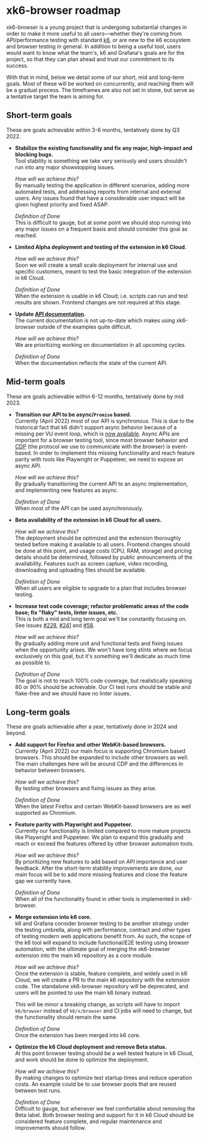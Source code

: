 xk6-browser roadmap
===================

xk6-browser is a young project that is undergoing substantial changes in order to make it more useful to all users&mdash;whether they're coming from API/performance testing with standard [k6](https://k6.io/), or are new to the k6 ecosystem and browser testing in general. In addition to being a useful tool, users would want to know what the team's, k6 and Grafana's goals are for the project, so that they can plan ahead and trust our commitment to its success.

With that in mind, below we detail some of our short, mid and long-term goals. Most of these will be worked on concurrently, and reaching them will be a gradual process. The timeframes are also not set in stone, but serve as a tentative target the team is aiming for.


Short-term goals
----------------

These are goals achievable within 3-6 months, tentatively done by Q3 2022.

- **Stabilize the existing functionality and fix any major, high-impact and blocking bugs.**<br>
  Tool stability is something we take very seriously and users shouldn't run into any major showstopping issues.

  *How will we achieve this?*<br>
  By manually testing the application in different scenarios, adding more automated tests, and addressing reports from internal and external users.
  Any issues found that have a considerable user impact will be given highest priority and fixed ASAP.

  *Definition of Done*<br>
  This is difficult to gauge, but at some point we should stop running into any major issues on a frequent basis and should consider this goal as reached.


- **Limited Alpha deployment and testing of the extension in k6 Cloud.**<br>

  *How will we achieve this?*<br>
  Soon we will create a small scale deployment for internal use and specific customers, meant to test the basic integration of the extension in k6 Cloud.

  *Definition of Done*<br>
  When the extension is usable in k6 Cloud; i.e. scripts can run and test results are shown. Frontend changes are not required at this stage.


- **Update [API documentation](https://k6.io/docs/javascript-api/xk6-browser/).**<br>
  The current documentation is not up-to-date which makes using xk6-browser outside of the examples quite difficult.

  *How will we achieve this?*<br>
  We are prioritizing working on documentation in all upcoming cycles.

  *Definition of Done*<br>
  When the documentation reflects the state of the current API.


Mid-term goals
--------------

These are goals achievable within 6-12 months, tentatively done by mid 2023.

- **Transition our API to be async/`Promise` based.**<br>
  Currently (April 2022) most of our API is synchronous. This is due to the historical fact that k6 didn't support async behavior because of a missing per VU event loop, which is [now available](https://github.com/grafana/k6/pull/2228).
  Async APIs are important for a browser testing tool, since most browser behavior and [CDP](https://chromedevtools.github.io/devtools-protocol/) (the protocol we use to communicate with the browser) is event-based. In order to implement this missing functionality and reach feature parity with tools like Playwright or Puppeteer, we need to expose an async API.

  *How will we achieve this?*<br>
  By gradually transitioning the current API to an async implementation, and implementing new features as async.

  *Definition of Done*<br>
  When most of the API can be used asynchronously.


- **Beta availability of the extension in k6 Cloud for all users.**<br>

  *How will we achieve this?*<br>
  The deployment should be optimized and the extension thoroughly tested before making it available to all users. Frontend changes should be done at this point, and usage costs (CPU, RAM, storage) and pricing details should be determined, followed by public announcements of the availability. Features such as screen capture, video recording, downloading and uploading files should be available.

  *Definition of Done*<br>
  When all users are eligible to upgrade to a plan that includes browser testing.


- **Increase test code coverage; refactor problematic areas of the code base; fix "flaky" tests, linter issues, etc.**<br>
  This is both a mid and long term goal we'll be constantly focusing on. See issues [#228](https://github.com/grafana/xk6-browser/issues/228), [#241](https://github.com/grafana/xk6-browser/issues/241) and [#58](https://github.com/grafana/xk6-browser/issues/58).

  *How will we achieve this?*<br>
  By gradually adding more unit and functional tests and fixing issues when the opportunity arises. We won't have long stints where we focus exclusively on this goal, but it's something we'll dedicate as much time as possible to.

  *Definition of Done*<br>
  The goal is not to reach 100% code coverage, but realistically speaking 80 or 90% should be achievable. Our CI test runs should be stable and flake-free and we should have no linter issues.


Long-term goals
---------------

These are goals achievable after a year, tentatively done in 2024 and beyond.

- **Add support for Firefox and other WebKit-based browsers.**<br>
  Currently (April 2022) our main focus is supporting Chromium based browsers. This should be expanded to include other browsers as well. The main challenges here will be around CDP and the differences in behavior between browsers.

  *How will we achieve this?*<br>
  By testing other browsers and fixing issues as they arise.

  *Definition of Done*<br>
  When the latest Firefox and certain WebKit-based browsers are as well supported as Chromium.


- **Feature parity with Playwright and Puppeteer.**<br>
  Currently our functionality is limited compared to more mature projects like Playwright and Puppeteer. We plan to expand this gradually and reach or exceed the features offered by other browser automation tools.

  *How will we achieve this?*<br>
  By prioritizing new features to add based on API importance and user feedback. After the short-term stability improvements are done, our main focus will be to add more missing features and close the feature gap we currently have.

  *Definition of Done*<br>
  When all of the functionality found in other tools is implemented in xk6-browser.


- **Merge extension into k6 core.**<br>
  k6 and Grafana consider browser testing to be another strategy under the testing umbrella, along with performance, contract and other types of testing modern web applications benefit from. As such, the scope of the k6 tool will expand to include functional/E2E testing using browser automation, with the ultimate goal of merging the xk6-browser extension into the main k6 repository as a core module.

  *How will we achieve this?*<br>
  Once the extension is stable, feature complete, and widely used in k6 Cloud, we will create a PR to the main k6 repository with the extension code. The standalone xk6-browser repository will be deprecated, and users will be pointed to use the main k6 binary instead.

  This will be minor a breaking change, as scripts will have to import `k6/browser` instead of `k6/x/browser` and CI jobs will need to change, but the functionality should remain the same.

  *Definition of Done*<br>
  Once the extension has been merged into k6 core.


- **Optimize the k6 Cloud deployment and remove Beta status.**<br>
  At this point browser testing should be a well tested feature in k6 Cloud, and work should be done to optimize the deployment.

  *How will we achieve this?*<br>
  By making changes to optimize test startup times and reduce operation costs. An example could be to use browser pools that are reused between test runs.

  *Definition of Done*<br>
  Difficult to gauge, but whenever we feel comfortable about removing the Beta label. Both browser testing and support for it in k6 Cloud should be considered feature complete, and regular maintenance and improvements should follow.
